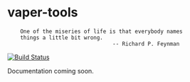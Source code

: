 vaper-tools
===========

        One of the miseries of life is that everybody names
        things a little bit wrong.
                                     -- Richard P. Feynman

[![Build Status](https://travis-ci.org/zengargoyle/vaper-tools.png)](https://travis-ci.org/zengargoyle/vaper-tools)

Documentation coming soon.
